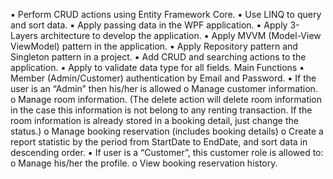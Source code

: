 ▪	Perform CRUD actions using Entity Framework Core.
▪	Use LINQ to query and sort data.
▪	Apply passing data in the WPF application.
▪	Apply 3-Layers architecture to develop the application.
▪	Apply MVVM (Model-View ViewModel) pattern in the application.
▪	Apply Repository pattern and Singleton pattern in a project.
▪	Add CRUD and searching actions to the application.
▪	Apply to validate data type for all fields.
Main Functions
▪	Member (Admin/Customer) authentication by Email and Password. 
▪	If the user is an “Admin” then his/her is allowed 
o	Manage customer information. 
o	Manage room information. (The delete action will delete room information in the case this information is not belong to any renting transaction. If the room information is already stored in a booking detail, just change the status.)
o	Manage booking reservation (includes booking details) 
o	Create a report statistic by the period from StartDate to EndDate, and sort data in descending order.
▪	If user is a “Customer”, this customer role is allowed to:
o	Manage his/her the profile.
o	View booking reservation history.
